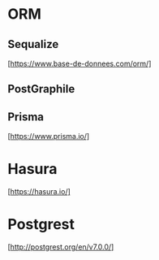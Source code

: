 # ORM

>

## Sequalize

[https://www.base-de-donnees.com/orm/]

## PostGraphile

## Prisma

[https://www.prisma.io/]

# Hasura

[https://hasura.io/]

# Postgrest

[http://postgrest.org/en/v7.0.0/]
